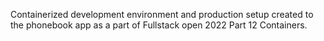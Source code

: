 Containerized development environment and production setup created to the phonebook app as a part of Fullstack open 2022 Part 12 Containers. 